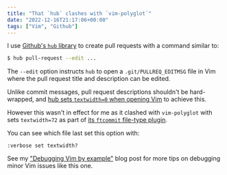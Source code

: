 ```yaml
---
title: "That `hub` clashes with `vim-polyglot`"
date: "2022-12-16T21:17:06+00:00"
tags: ["Vim", "Github"]
---
```


I use [Github's `hub` library][hub_site] to create pull requests with a command
similar to:

```sh
$ hub pull-request --edit ...
```

The `--edit` option instructs `hub` to open a `.git/PULLREQ_EDITMSG` file in Vim
where the pull request title and description can be edited. 

Unlike commit messages, pull request descriptions shouldn't be hard-wrapped, and
[hub sets `textwidth=0` when opening Vim][hub_pass_tw] to achieve this. 

However this wasn't in effect for me as it clashed with `vim-polyglot` with sets
`textwidth=72` as part of [its `ftcommit` file-type plugin][polyglot_override].

You can see which file last set this option with:
```vim
:verbose set textwidth?
```

See my ["Debugging Vim by example"][blog_post] blog post for more tips on debugging minor Vim
issues like this one.

[hub_site]: https://hub.github.com/
[hub_pass_tw]:
  https://github.com/github/hub/blob/38bcd4ae469e5f53f01901340b715c7658ab417a/github/editor.go#L148-L149
[polyglot_override]:
  https://github.com/sheerun/vim-polyglot/blob/master/ftplugin/gitcommit.vim#L17
[blog_post]: https://codeinthehole.com/tips/debugging-vim-by-example/


